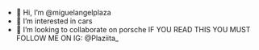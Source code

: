 - 👋 Hi, I’m @miguelangelplaza
- 👀 I’m interested in cars 
- 💞️ I’m looking to collaborate on porsche
IF YOU READ THIS YOU MUST FOLLOW ME ON IG: @Plaziita_

<!---
miguelangelplaza/miguelangelplaza is a ✨ special ✨ repository because its `README.md` (this file) appears on your GitHub profile.
You can click the Preview link to take a look at your changes.
--->
